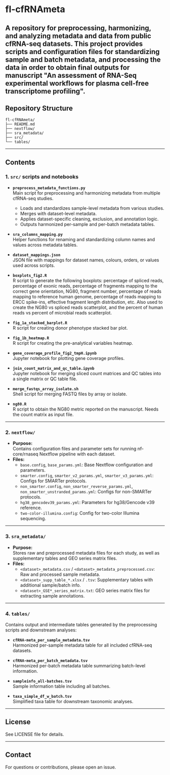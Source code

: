 # fl-cfRNAmeta

A repository for preprocessing, harmonizing, and analyzing metadata and data from public cfRNA-seq datasets. This project provides scripts and configuration files for standardizing sample and batch metadata, and processing the data in order to obtain final outputs for manuscript "An assessment of RNA-Seq experimental workflows for plasma cell-free transcriptome profiling".
---

## Repository Structure

```
fl-cfRNAmeta/
├── README.md
├── nextflow/
├── sra_metadata/
├── src/
└── tables/
```

---

## Contents

### 1. `src/` scripts and notebooks

- **`preprocess_metadata_functions.py`**  
  Main script for preprocessing and harmonizing metadata from multiple cfRNA-seq studies.  
  - Loads and standardizes sample-level metadata from various studies.
  - Merges with dataset-level metadata.
  - Applies dataset-specific cleaning, exclusion, and annotation logic.
  - Outputs harmonized per-sample and per-batch metadata tables.

- **`sra_columns_mapping.py`**  
  Helper functions for renaming and standardizing column names and values across metadata tables.

- **`dataset_mappings.json`**  
  JSON file with mappings for dataset names, colours, orders, or values used across scripts.

- **`boxplots_fig2.R`**  
  R script to generate the following boxplots: percentage of spliced reads, percentage of exonic reads, percentage of fragments mapping to the correct gene orientation, NG80, fragment number, percentage of reads mapping to reference human genome, percentage of reads mapping to ERCC spike-ins, effective fragment length distribution, etc. Also used to create the NG80 vs spliced reads scatterplot, and the percent of human reads vs percent of microbial reads scatterplot.

- **`fig_1a_stacked_barplot.R`**  
  R script for creating donor phenotype stacked bar plot.

- **`fig_1b_heatmap.R`**  
  R script for creating the pre-analytical variables heatmap.

- **`gene_coverage_profile_fig2_tmpH.ipynb`**  
  Jupyter notebook for plotting gene coverage profiles.

- **`join_count_matrix_and_qc_table.ipynb`**  
  Jupyter notebook for merging sliced count matrices and QC tables into a single matrix or QC table file.

- **`merge_fastqs_array_isolate.sh`**  
  Shell script for merging FASTQ files by array or isolate.

- **`ng80.R`**  
  R script to obtain the NG80 metric reported on the manuscript. Needs the count matrix as input file.
---

### 2. `nextflow/`

- **Purpose:**  
  Contains configuration files and parameter sets for running nf-core/rnaseq Nextflow pipeline with each dataset.
- **Files:**
  - `base.config`, `base_params.yml`: Base Nextflow configuration and parameters.
  - `smarter.config`, `smarter_v2_params.yml`, `smarter_v3_params.yml`: Configs for SMARTer protocols.
  - `non_smarter.config`, `non_smarter_reverse_params.yml`, `non_smarter_unstranded_params.yml`: Configs for non-SMARTer protocols.
  - `hg38_gencodev39_params.yml`: Parameters for hg38/Gencode v39 reference.
  - `two-color-illumina.config`: Config for two-color Illumina sequencing.

---

### 3. `sra_metadata/`

- **Purpose:**  
  Stores raw and preprocessed metadata files for each study, as well as supplementary tables and GEO series matrix files.
- **Files:**
  - `<dataset>_metadata.csv` / `<dataset>_metadata_preprocessed.csv`: Raw and processed sample metadata.
  - `<dataset>_supp_table_*.xlsx` / `.tsv`: Supplementary tables with additional sample/batch info.
  - `<dataset>_GSE*_series_matrix.txt`: GEO series matrix files for extracting sample annotations.

---

### 4. `tables/`

Contains output and intermediate tables generated by the preprocessing scripts and downstream analyses:

- **`cfRNA-meta_per_sample_metadata.tsv`**  
  Harmonized per-sample metadata table for all included cfRNA-seq datasets.

- **`cfRNA-meta_per_batch_metadata.tsv`**  
  Harmonized per-batch metadata table summarizing batch-level information.

- **`sampleinfo_all-batches.tsv`**  
  Sample information table including all batches.

- **`taxa_simple_df_w_batch.tsv`**  
  Simplified taxa table for downstream taxonomic analyses.

---

## License

See LICENSE file for details.

---

## Contact

For questions or contributions, please open an issue.